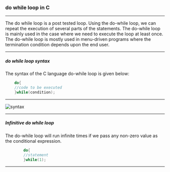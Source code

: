 ### do while loop in C

------
The do while loop is a post tested loop. Using the do-while loop, we can repeat the execution of several parts of the statements. The do-while loop is mainly used in the case where we need to execute the loop at least once. The do-while loop is mostly used in menu-driven programs where the termination condition depends upon the end user.

----

##### do while loop syntax

The syntax of the C language do-while loop is given below:
```objectivec
    do{  
    //code to be executed  
    }while(condition);
```

-------
![syntax](https://static.javatpoint.com/cpages/images/dowhile.png)

--------

##### Infinitive do while loop

The do-while loop will run infinite times if we pass any non-zero value as the conditional expression.
```objectivec
        do{  
        //statement  
        }while(1);  
```

----------

